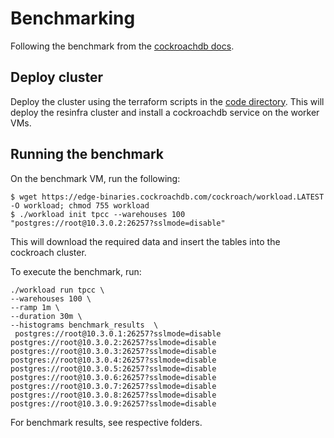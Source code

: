 # Benchmarking
Following the benchmark from the [cockroachdb docs](https://www.cockroachlabs.com/docs/v20.2/performance-benchmarking-with-tpcc-small).

## Deploy cluster
Deploy the cluster using the terraform scripts in the [code directory](code). This will deploy the resinfra cluster 
and install a cockroachdb service on the worker VMs.
## Running the benchmark
On the benchmark VM, run the following:

```
$ wget https://edge-binaries.cockroachdb.com/cockroach/workload.LATEST -O workload; chmod 755 workload
$ ./workload init tpcc --warehouses 100 "postgres://root@10.3.0.2:26257?sslmode=disable"

```
This will download the required data and insert the tables into the cockroach cluster.

To execute the benchmark, run:
```
./workload run tpcc \
--warehouses 100 \
--ramp 1m \
--duration 30m \
--histograms benchmark_results	\
 postgres://root@10.3.0.1:26257?sslmode=disable postgres://root@10.3.0.2:26257?sslmode=disable postgres://root@10.3.0.3:26257?sslmode=disable postgres://root@10.3.0.4:26257?sslmode=disable postgres://root@10.3.0.5:26257?sslmode=disable postgres://root@10.3.0.6:26257?sslmode=disable postgres://root@10.3.0.7:26257?sslmode=disable postgres://root@10.3.0.8:26257?sslmode=disable postgres://root@10.3.0.9:26257?sslmode=disable
```

For benchmark results, see respective folders.